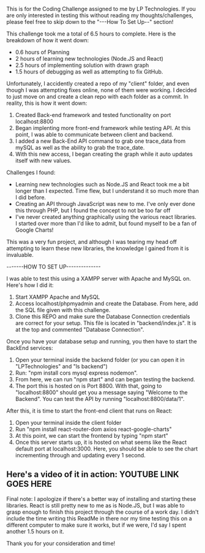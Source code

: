 This is for the Coding Challenge assigned to me by LP Technologies.
If you are only interested in testing this without reading my thoughts/challenges, please feel free to skip down to the "---How To Set Up--" section!

This challenge took me a total of 6.5 hours to complete. Here is the breakdown of how it went down:

- 0.6 hours of Planning
- 2 hours of learning new technologies (Node.JS and React)
- 2.5 hours of implementing solution with drawn graph
- 1.5 hours of debugging as well as attempting to fix GitHub.

Unfortunately, I accidently created a repo of my "client" folder, and even though I was attempting fixes online, none of them were working. I decided to just move on and create a clean repo with each folder as a commit. In reality, this is how it went down:
1. Created Back-end framework and tested functionality on port localhost:8800
2. Began implenting more front-end framework while testing API. At this point, I was able to communicate between client and backend.
3. I added a new Back-End API command to grab one trace_data from mySQL as well as the ability to grab the trace_date.
4. With this new access, I began creating the graph while it auto updates itself with new values.

Challenges I found:
- Learning new technologies such as Node.JS and React took me a bit longer than I expected. Time flew, but I understand it so much more than I did before.
- Creating an API through JavaScript was new to me. I've only ever done this through PHP, but I found the concept to not be too far off
- I've never created anything graphically using the various react libraries. I started over more than I'd like to admit, but found myself to be a fan of Google Charts!

This was a very fun project, and although I was tearing my head off attempting to learn these new libraries, the knowledge I gained from it is invaluable. 

-------HOW TO SET UP--------------

I was able to test this using a XAMPP server with Apache and MySQL on. Here's how I did it:
1. Start XAMPP Apache and MySQL
2. Access localhost/phpmyadmin and create the Database. From here, add the SQL file given with this challenge.
3. Clone this REPO and make sure the Database Connection credentials are correct for your setup. This file is located in "backend/index.js". It is at the top and commented "Database Connection".

Once you have your database setup and running, you then have to start the BackEnd services:
1. Open your terminal inside the backend folder (or you can open it in "LPTechnologies" and "ls backend") 
2. Run: "npm install cors mysql express nodemon".
3. From here, we can run "npm start" and can began testing the backend.
4. The port this is hosted on is Port 8800. With that, going to "localhost:8800" should get you a message saying "Welcome to the Backend". You can test the API by running "localhost:8800/data/1".

After this, it is time to start the front-end client that runs on React:
1. Open your terminal inside the client folder
2. Run "npm install react-router-dom axios react-google-charts"
3. At this point, we can start the frontend by typing "npm start"
4. Once this server starts up, it is hosted on what seems like the React default port at localhost:3000. Here, you should be able to see the chart incrementing through and updating every 1 second.

Here's a video of it in action: YOUTUBE LINK GOES HERE
-----------------------------------------
Final note: I apologize if there's a better way of installing and starting these libraries. React is still pretty new to me as is Node.JS, but I was able to grasp enough to finish this project through the course of a work day. I didn't include the time writing this ReadMe in there nor my time testing this on a different computer to make sure it works, but if we were, I'd say I spent another 1.5 hours on it.

Thank you for your consideration and time!
